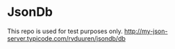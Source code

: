 # JsonDb

This repo is used for test purposes only. http://my-json-server.typicode.com/rvduuren/jsondb/db

